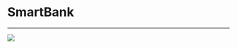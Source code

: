 # SmartBank
<hr></hr>
<div>
  <img src="https://user-images.githubusercontent.com/33470911/157327757-c77bc95f-8275-4d1e-ad67-b444fdb54ef9.gif" />
</div>

